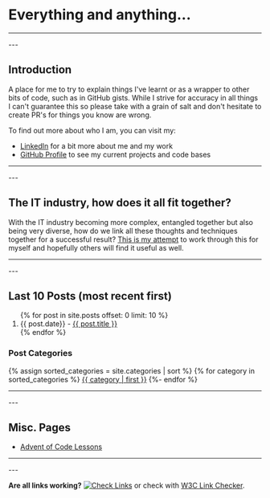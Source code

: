 # Everything and anything...

---
<p></p>
---

## Introduction

A place for me to try to explain things I've learnt or as a wrapper to other bits of code, such as in GitHub gists. While I strive for accuracy in all things I can't guarantee this so please take with a grain of salt and don't hesitate to create PR's for things you know are wrong.

To find out more about who I am, you can visit my:

* [LinkedIn](https://www.linkedin.com/in/jamismarch/) for a bit more about me and my work
* [GitHub Profile](https://github.com/marjamis/) to see my current projects and code bases

---
<p></p>
---

## The IT industry, how does it all fit together?

With the IT industry becoming more complex, entangled together but also being very diverse, how do we link all these thoughts and techniques together for a successful result? [This is my attempt](./pages/how_does_it_all_fit_together/) to work through this for myself and hopefully others will find it useful as well.

---
<p></p>
---

## Last 10 Posts (most recent first)

<ol>
  {% for post in site.posts offset: 0 limit: 10 %}
  <li>{{ post.date}} - <a href="{{ post.url }}">{{ post.title }}</a></li>
  {% endfor %}
</ol>

### Post Categories
{% assign sorted_categories = site.categories | sort %}
{% for category in sorted_categories %}
<a href="./category/{{ category | first | url_encode }}.html">{{ category | first }}</a>
{%- endfor %}

---
<p></p>
---

## Misc. Pages

- [Advent of Code Lessons](./pages/advent_of_code_lessons/)

---
<p></p>
---

**Are all links working?** [![Check Links](https://github.com/marjamis/marjamis.github.io/actions/workflows/links.yml/badge.svg)](https://github.com/marjamis/marjamis.github.io/actions/workflows/links.yml) or check with [W3C Link Checker](https://validator.w3.org/checklink?uri=marjamis.github.io&hide_type=all&depth=&check=Check).
